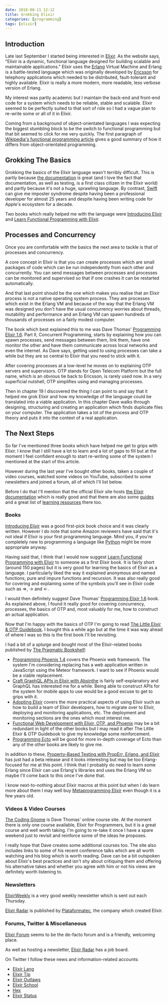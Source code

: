 ```yaml
---
date: 2018-08-11 12:12
title: Grokking Elixir
categories: [programming]
tags: [elixir]
---
```


## Introduction
Late last September I started being interested in [Elixir](https://elixir-lang.org). As the website says, "Elixir is a dynamic, functional language designed for building scalable and maintainable applications." Elixir uses the [Erlang](http://www.erlang.org) Virtual Machine and Erlang is a battle-tested language which was originally developed by [Ericsson](https://en.wikipedia.org/wiki/Ericsson) for telephony applications which needed to be distributed, fault-tolerant and highly available. Elixir is really a more modern, more readable, less verbose version of Erlang.

My interest was partly academic but I maintain the back-end and front-end code for a system which needs to be reliable, stable and scalable. Elixir seemed to be perfectly suited to that sort of role so I had a vague plan to re-write some or all of it in Elixir.

Coming from a background of object-orientated languages I was expecting the biggest stumbling block to be the switch to functional programming but that bit seemed to click for me very quickly. The first paragraph of [Wikipedia's functional programming article](https://en.wikipedia.org/wiki/Functional_programming) gives a good summary of how it differs from object-orientated programming.

## Grokking The Basics
Grokking the basics of the Elixir language wasn't terribly difficult. This is partly because [the documentation](https://elixir-lang.org/docs.html) is great (and I love the fact that documentation, as well as testing, is a first class citizen in the Elixir world) and partly because it's not a huge, sprawling language. By contrast, [Swift](https://swift.org) can give me imposter syndrome despite having been a professional developer for almost 25 years and despite having been writing code for Apple's ecosystem for a decade.

Two books which really helped me with the language were [Introducing Elixir](http://shop.oreilly.com/product/0636920030584.do) and [Learn Functional Programming with Elixir](https://pragprog.com/book/cdc-elixir/learn-functional-programming-with-elixir).

## Processes and Concurrency
Once you are comfortable with the basics the next area to tackle is that of processes and concurrency.

A core concept in Elixir is that you can create processes which are small packages of code which can be run independently from each other and concurrently. You can send messages between processes and processes can be monitored and supervised so that if one crashes it can be restarted automatically.

And that last point should be the one which makes you realise that an Elixir process is not a native operating system process. They are processes which exist in the Erlang VM and because of the way that the Erlang VM was designed you don't have the usual concurrency worries about threads, mutability and performance and an Erlang VM can spawn hundreds of thousands of processes on a fairly modest computer.

The book which best explained this to me was Dave Thomas' [Programming Elixir 1.6](https://pragprog.com/book/elixir16/programming-elixir-1-6). Part II, Concurrent Programming, starts by explaining how you can spawn processes, send messages between them, link them, have one monitor the other and have them communicate across local networks and even the internet. As Dave says, getting used to using processes can take a while but they are so central to Elixir that you need to stick with it.

After covering processes at a low-level he moves on to explaining OTP servers and supervisors. OTP stands for Open Telecom Platform but the full name, which is an obvious tie back to Ericsson, is rarely used now. In a very superficial nutshell, OTP simplifies using and managing processes.

Then in chapter 19 I discovered the thing I can point to and say that it helped me grok Elixir and how my knowledge of the language could be translated into a viable application. In this chapter Dave walks through designing, structuring and creating an application which finds duplicate files on your computer. The application takes a lot of the process and OTP theory and puts it into the context of a real application.

## The Next Steps
So far I've mentioned three books which have helped me get to grips with Elixir. I know that I still have a lot to learn and a lot of gaps to fill but at the moment I feel confident enough to start re-writing some of the system I mentioned at the start of this article.

However during the last year I've bought other books, taken a couple of video courses, watched some videos on YouTube, subscribed to some newsletters and joined a forum, all of which I'll list below.

Before I do that I'll mention that the official Elixir site hosts [the Elixir documentation](https://elixir-lang.org/docs.html) which is really good and that there are also some [guides](https://elixir-lang.org/getting-started/introduction.html) and a great list of [learning resources](https://elixir-lang.org/learning.html) there too.

### Books
[Introducing Elixir](http://shop.oreilly.com/product/0636920030584.do) was a good first-pick book choice and it was clearly written. However I do note that some Amazon reviewers have said that it's not ideal if Elixir is your first programming language. Mind you, if you're completely new to programming a language like [Python](https://www.python.org) might be more appropriate anyway.

Having said that, I think that I would now suggest [Learn Functional Programming with Elixir](https://pragprog.com/book/cdc-elixir/learn-functional-programming-with-elixir) to someone as a first Elixir book. It is fairly short (around 150 pages) but it is very good for learning the basics of Elixir as a language. I particularly liked the way it explained anonymous and named functions, pure and impure functions and recursion. It was also really good for covering and explaining some of the symbols you'll see in Elixir code such as =>, -> and <-.

I would then definitely suggest Dave Thomas' [Programming Elixir 1.6](https://pragprog.com/book/elixir16/programming-elixir-1-6) book. As explained above, I found it really good for covering concurrency, processes, the basics of OTP and, most valuably for me, how to construct an actual application.

Now that I'm happy with the basics of OTP I'm going to read [The Little Elixir & OTP Guidebook](https://www.manning.com/books/the-little-elixir-and-otp-guidebook). I bought this a while ago but at the time it was way ahead of where I was so this is the first book I'll be revisiting.

I had a bit of a splurge and bought most of the Elixir-related books published by [The Pragmatic Bookshelf](https://pragprog.com/):

* [Programming Phoenix 1.4](https://pragprog.com/book/phoenix14/programming-phoenix-1-4) covers the Phoenix web framework. The system I'm considering replacing has a web application written in JavaScript using the Meteor framework. I want to see if Phoenix would be a viable replacement.
* [Craft GraphQL APIs in Elixir with Absinthe](https://pragprog.com/book/wwgraphql/craft-graphql-apis-in-elixir-with-absinthe) is fairly self-explanatory and GraphQL has interested me for a while. Being able to construct APIs for the system for mobile apps to use would be a good excuse to get to grips with it.
* [Adopting Elixir](https://pragprog.com/book/tvmelixir/adopting-elixir) covers the more practical aspects of using Elixir such as how to build a team of Elixir developers, how to migrate over to Elixir, deploying and monitoring applications, etc. The deployment and monitoring sections are the ones which most interest me.
* [Functional Web Development with Elixir, OTP, and Phoenix](https://pragprog.com/book/lhelph/functional-web-development-with-elixir-otp-and-phoenix) may be a bit redundant in light of the other books but I may read it after The Little Elixir & OTP Guidebook to give my knowledge some reinforcement.
* [Programming Ecto](https://pragprog.com/book/wmecto/programming-ecto) will be good for more in-depth coverage of Ecto than any of the other books are likely to give me.

In addition to these, [Property-Based Testing with PropErr, Erlang, and Elixir](https://pragprog.com/book/fhproper/property-based-testing-with-proper-erlang-and-elixir) has just had a beta release and it looks interesting but may be too Erlang-focused for me at this point. I think that I probably do need to learn some Erlang since Elixir can use Erlang's libraries and uses the Erlang VM so maybe I'll come back to this once I've done that.

I know next-to-nothing about Elixir macros at this point but when I do learn more about them I may well buy [Metaprogramming Elixir](https://pragprog.com/book/cmelixir/metaprogramming-elixir) even though it is a few years old.

### Videos & Video Courses
[The Coding Gnome](https://coding-gnome.com) is Dave Thomas' online course site. At the moment there is only one course available, Elixir for Programmers, but it is a great course and well worth taking. I'm going to re-take it once I have a spare weekend just to revisit and reinforce some of the ideas he proposes.

I really hope that Dave creates some additional courses too. The site also includes links to some of his recent conference talks which are all worth watching and his blog which is worth reading. Dave can be a bit outspoken about Elixir's best practices and isn't shy about critiquing them and offering his alternative takes and whether you agree with him or not his views are definitely worth listening to.

### Newsletters
[ElixirWeekly](https://elixirweekly.net) is a very good weekly newsletter which is sent out each Thursday.

[Elixir Radar](http://plataformatec.com.br/elixir-radar) is published by [Plataformatec](http://plataformatec.com.br), the company which created Elixir.

### Forums, Twitter & Miscellaneous
[Elixir Forum](https://elixirforum.com) seems to be the de-facto forum and is a friendly, welcoming place.

As well as hosting a newsletter, [Elixir Radar](http://plataformatec.com.br/elixir-radar) has a job board.

On Twitter I follow these news and information-related accounts:

* [Elixir Lang](https://twitter.com/elixirlang)
* [Elixir Tip](https://twitter.com/ElixirTip)
* [Elixir Outlaws](https://twitter.com/ElixirOutlaws)
* [Elixir School](https://twitter.com/elixirschool)
* [Hex](https://twitter.com/hexpm)
* [Elixir Status](https://twitter.com/elixirstatus)
